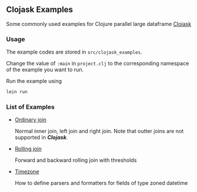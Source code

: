 ## Clojask Examples

Some commonly used examples for Clojure parallel large dataframe [Clojask](https://github.com/clojure-finance/clojask)

### Usage

The example codes are stored in `src/clojask_examples`.

Change the value of `:main` in `project.clj` to the corresponding namespace of the example you want to run.

Run the example using 

```bash
lein run
```

### List of Examples

- [Ordinary join](https://github.com/clojure-finance/clojask-examples/blob/main/src/clojask_examples/ordinary_join.clj)

  Normal inner join, left join and right join. Note that outter joins are not supported in ***Clojask***.

- [Rolling join](https://github.com/clojure-finance/clojask-examples/blob/main/src/clojask_examples/rolling_join.clj)

  Forward and backward rolling join with thresholds

- [Timezone](https://github.com/clojure-finance/clojask-examples/blob/main/src/clojask_examples/timezone.clj)

  How to define parsers and formatters for fields of type zoned datetime

  
